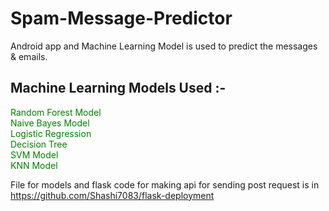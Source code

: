 # Spam-Message-Predictor
Android app  and Machine Learning Model is used to predict the messages & emails.
## Machine Learning Models Used :-
<font color="green"> Random Forest Model<br></font>
<font color="green"> Naive Bayes Model<br></font>
<font color="green"> Logistic Regression<br></font>
<font color="green"> Decision Tree<br></font>
<font color="green"> SVM Model<br></font>
<font color="green"> KNN Model<br></font>

File for  models and flask code for making api for sending post request is in <font color="blue">https://github.com/Shashi7083/flask-deployment</font>

